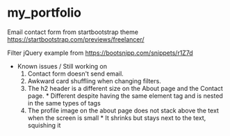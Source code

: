# my_portfolio

Email contact form from startbootstrap theme
    https://startbootstrap.com/previews/freelancer/

Filter jQuery example from
    https://bootsnipp.com/snippets/r1Z7d

* Known issues / Still working on
    1. Contact form doesn't send email.
    1. Awkward card shuffling when changing filters.
    1. The h2 header is a different size on the About page and the Contact page.
      * Different despite having the same element tag and is nested in the same types of tags
    1. The profile image on the about page does not stack above the text when the screen is small 
      * It shrinks but stays next to the text, squishing it

